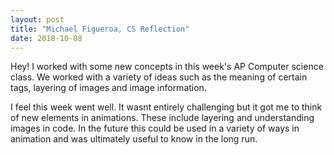 ```yaml
---
layout: post
title: "Michael Figueroa, CS Reflection"
date: 2018-10-08
---
```



Hey! I worked with some new concepts in this week's AP Computer science class. We worked with a variety of ideas such as the meaning of certain tags, layering of images and image information.

I feel this week went well. It wasnt entirely challenging but it got me to think of new elements in animations. These include layering and understanding images in code.
In the future this could be used in a variety of ways in animation and was ultimately useful to know in the long run. 
